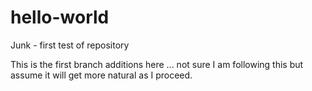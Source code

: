 # hello-world
Junk - first test of repository

This is the first branch additions here ... not sure I am following this but assume it will get more natural as I proceed.  
